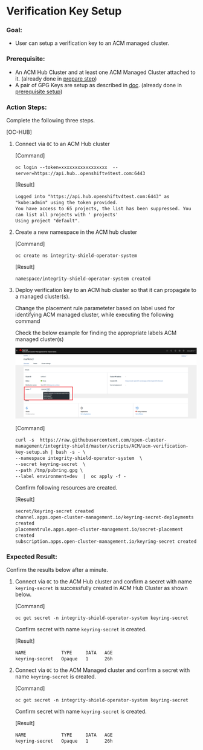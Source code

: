 # Verification Key Setup

### Goal:
- User can setup a verification key to an ACM managed cluster.

### Prerequisite: 
- An ACM Hub Cluster and at least one ACM Managed Cluster attached to it. (already done in [prepare step](../01_tester-setup/PREPARE_TEST_ENV.md))
- A pair of GPG Keys are setup as described in [doc](../prerequisite-setup/GPG_KEY_SETUP.md). (already done in [prerequisite setup](../prerequisite-setup/GPG_KEY_SETUP.md))


### Action Steps:

 Complete the following three steps.
 
 [OC-HUB]
 
 1. Connect via `OC` to an ACM Hub cluster
    
    [Command]
    ```
    oc login --token=xxxxxxxxxxxxxxxxx  --server=https://api.hub..openshiftv4test.com:6443
    ```
    [Result]
    ```
    Logged into "https://api.hub.openshiftv4test.com:6443" as "kube:admin" using the token provided.
    You have access to 65 projects, the list has been suppressed. You can list all projects with ' projects'
    Using project "default".
    ```
   
 2. Create a new namespace in the ACM hub cluster
 
    [Command]
    ```
    oc create ns integrity-shield-operator-system
    ```
    
    [Result]
    ```
    namespace/integrity-shield-operator-system created
    ```
    
    
 3. Deploy verification key to an ACM hub cluster so that it can propagate to a managed cluster(s).

    Change the placement rule parameteter based on label used for identifying ACM managed cluster, while executing the following command
       
    Check the below example for finding the appropriate labels ACM managed cluster(s) 
       
    ![ACM Managed Cluster Labels](../images/acm-managed-cluster-label.PNG)
    
    [Command]  
    
    ```
    curl -s  https://raw.githubusercontent.com/open-cluster-management/integrity-shield/master/scripts/ACM/acm-verification-key-setup.sh | bash -s - \
    --namespace integrity-shield-operator-system  \
    --secret keyring-secret  \
    --path /tmp/pubring.gpg \
    --label environment=dev  |  oc apply -f -
    ```
    
    Confirm following resources are created.
    
    [Result]
    ```
    secret/keyring-secret created
    channel.apps.open-cluster-management.io/keyring-secret-deployments created
    placementrule.apps.open-cluster-management.io/secret-placement created
    subscription.apps.open-cluster-management.io/keyring-secret created
    ```
    
### Expected Result:

 Confirm the results below after a minute.
 
 
 1. Connect via `OC` to the ACM Hub cluster and confirm a secret with name `keyring-secret` is successfully created in ACM Hub Cluster as shown below.
 
    [Command]
  
    ```
    oc get secret -n integrity-shield-operator-system keyring-secret
    ```
    
    Confirm secret with name `keyring-secret` is created.
    
    [Result]
    ```
    NAME             TYPE     DATA   AGE
    keyring-secret   Opaque   1      26h
    ```
    
 2. Connect via `OC` to the ACM Managed cluster and confirm a secret with name `keyring-secret` is created.
     
    [Command] 
    ```
    oc get secret -n integrity-shield-operator-system keyring-secret
    ```
    
    Confirm secret with name `keyring-secret` is created.
    
    [Result]
    ```
    NAME             TYPE     DATA   AGE
    keyring-secret   Opaque   1      26h
    ``` 
   
